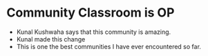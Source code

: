 # Community Classroom is OP

- Kunal Kushwaha says that this community is amazing.
- Kunal made this change
- This is one the best communities I have ever encountered so far.
